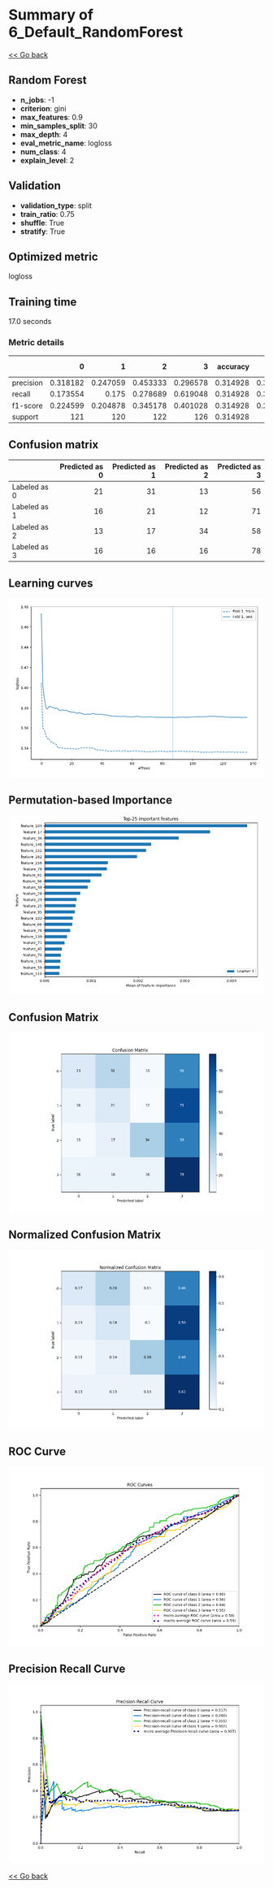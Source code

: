 # Summary of 6_Default_RandomForest

[<< Go back](../README.md)


## Random Forest
- **n_jobs**: -1
- **criterion**: gini
- **max_features**: 0.9
- **min_samples_split**: 30
- **max_depth**: 4
- **eval_metric_name**: logloss
- **num_class**: 4
- **explain_level**: 2

## Validation
 - **validation_type**: split
 - **train_ratio**: 0.75
 - **shuffle**: True
 - **stratify**: True

## Optimized metric
logloss

## Training time

17.0 seconds

### Metric details
|           |          0 |          1 |          2 |          3 |   accuracy |   macro avg |   weighted avg |   logloss |
|:----------|-----------:|-----------:|-----------:|-----------:|-----------:|------------:|---------------:|----------:|
| precision |   0.318182 |   0.247059 |   0.453333 |   0.296578 |   0.314928 |    0.328788 |       0.32888  |   1.37034 |
| recall    |   0.173554 |   0.175    |   0.278689 |   0.619048 |   0.314928 |    0.311572 |       0.314928 |   1.37034 |
| f1-score  |   0.224599 |   0.204878 |   0.345178 |   0.401028 |   0.314928 |    0.293921 |       0.295303 |   1.37034 |
| support   | 121        | 120        | 122        | 126        |   0.314928 |  489        |     489        |   1.37034 |


## Confusion matrix
|              |   Predicted as 0 |   Predicted as 1 |   Predicted as 2 |   Predicted as 3 |
|:-------------|-----------------:|-----------------:|-----------------:|-----------------:|
| Labeled as 0 |               21 |               31 |               13 |               56 |
| Labeled as 1 |               16 |               21 |               12 |               71 |
| Labeled as 2 |               13 |               17 |               34 |               58 |
| Labeled as 3 |               16 |               16 |               16 |               78 |

## Learning curves
![Learning curves](learning_curves.png)

## Permutation-based Importance
![Permutation-based Importance](permutation_importance.png)
## Confusion Matrix

![Confusion Matrix](confusion_matrix.png)


## Normalized Confusion Matrix

![Normalized Confusion Matrix](confusion_matrix_normalized.png)


## ROC Curve

![ROC Curve](roc_curve.png)


## Precision Recall Curve

![Precision Recall Curve](precision_recall_curve.png)



[<< Go back](../README.md)
